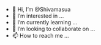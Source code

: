 - 👋 Hi, I’m @Shivamasua
- 👀 I’m interested in ...
- 🌱 I’m currently learning ...
- 💞️ I’m looking to collaborate on ...
- 📫 How to reach me ...

<!---
Shivamasua/Shivamasua is a ✨ special ✨ repository because its `README.md` (this file) appears on your GitHub profile.
You can click the Preview link to take a look at your changes.
--->
